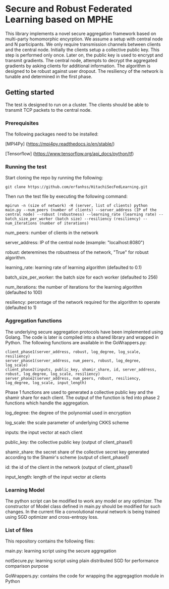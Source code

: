 # Secure and Robust Federated Learning based on MPHE

This library implements a novel secure aggregation framework based on multi-party homomorphic encyrption. We assume a setup with central node and N participants. We only require transmission channels between clients and the central node. Initially the clients setup a collective public key. This step is performed only once. Later on, the public key is used to encrypt and transmit gradients. The central node, attempts to decrypt the aggregated gradients by asking clients for additional information. The algorithm is designed to be robust against user dropout. The resiliency of the network is tunable and determined in the first phase.

## Getting started
The test is designed to run on a cluster. The clients should be able to transmit TCP packets to the central node.

### Prerequisites
The following packages need to be installed:

[MPI4Py] (https://mpi4py.readthedocs.io/en/stable/)

[Tensorflow] (https://www.tensorflow.org/api_docs/python/tf)


### Running the test

Start cloning the repo by running the following:
```
git clone https://github.com/erfanhss/HitachiSecFedLearning.git
```
Then run the test file by executing the following command:
```
mpirun -n (size of network) -H (server, list of clients) python main.py --num_peers (number of clients) --server_address (IP of the central node) --robust (robustness) --learning_rate (learning rate) --batch_size_per_worker (batch size) --resiliency (resiliency) --num_iterations (number of iterations)
```
num_peers: number of clients in the network

server_address: IP of the central node (example: "localhost:8080")

robust: deteremines the robustness of the network, "True" for robust algorithm.

learning_rate: learning rate of learning algorithm (defaulted to 0.1)

batch_size_per_worker: the batch size for each worker (defaulted to 256)

num_iterations: the number of iterations for the learning algorithm (defaulted to 100)

resiliency: percentage of the network required for the algorithm to operate (defaulted to 1)

### Aggregation functions
The underlying secure aggregation protocols have been implemented using Golang. The code is later is compiled into a shared library and wrapped in Python.
The following functions are available in the GoWrappers.py:
```
client_phase1(server_address, robust, log_degree, log_scale, resiliency)
server_phase1(server_address, num_peers, robust, log_degree, log_scale)
client_phase2(inputs, public_key, shamir_share, id, server_address, robust, log_degree, log_scale, resiliency)
server_phase2(server_address, num_peers, robust, resiliency, log_degree, log_scale, input_length) 
```
Phase 1 functions are used to generated a collective public key and the shamir share for each client. The output of the function is fed into phase 2 functions which handle the aggregation.

log_degree: the degree of the polynomial used in encryption

log_scale: the scale parameter of underlying CKKS scheme

inputs: the input vector at each client

public_key: the collective public key (output of client_phase1)

shamir_share: the secret share of the collective secret key generated according to the Shamir's scheme (output of client_phase1)

id: the id of the client in the network (output of client_phase1)

input_length: length of the input vector at clients

### Learning Model
The python script can be modified to work any model or any optimizer. The constructor of Model class defined in main.py should be modified for such changes. In the current file a convolutional neural network is being trained using SGD optimizer and cross-entropy loss. 

### List of files
This repository contains the following files:

main.py: learning script using the secure aggregation

notSecure.py: learning script using plain distributed SGD for performance comparison purpose

GoWrappers.py: contains the code for wrapping the aggregagtion module in Python

